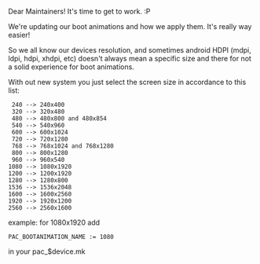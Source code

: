 Dear Maintainers!
It's time to get to work. :P

We're updating our boot animations and how we apply them. It's really way easier!

So we all know our devices resolution, and sometimes android HDPI (mdpi, ldpi, hdpi, xhdpi, etc)
doesn't always mean a specific size and there for not a solid experience for boot animations.

With out new system you just select the screen size in accordance to this list:

     240 --> 240x400
     320 --> 320x480
     480 --> 480x800 and 480x854
     540 --> 540x960
     600 --> 600x1024
     720 --> 720x1280
     768 --> 768x1024 and 768x1280
     800 --> 800x1280
     960 --> 960x540
    1080 --> 1080x1920
    1200 --> 1200x1920
    1280 --> 1280x800
    1536 --> 1536x2048
    1600 --> 1600x2560
    1920 --> 1920x1200
    2560 --> 2560x1600

example: for 1080x1920 add

    PAC_BOOTANIMATION_NAME := 1080

in your pac_$device.mk
